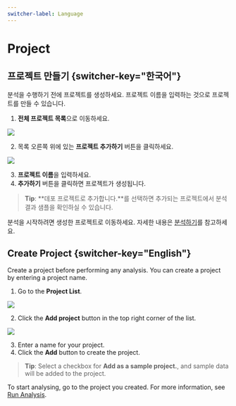 ```yaml
---
switcher-label: Language
---
```


# Project


## 프로젝트 만들기 {switcher-key="한국어"}

분석을 수행하기 전에 프로젝트를 생성하세요. 프로젝트 이름을 입력하는 것으로 프로젝트를 만들 수 있습니다.

1. **전체 프로젝트 목록**으로 이동하세요.

<img src="프로젝트목록00.png" />

2. 목록 오른쪽 위에 있는 **프로젝트 추가하기** 버튼을 클릭하세요.

<img src="프로젝트추가.png" />

3. **프로젝트 이름**을 입력하세요. 
4. **추가하기** 버튼을 클릭하면 프로젝트가 생성됩니다.

 > **Tip**: **데포 프로젝트로 추가합니다.**를 선택하면 추가되는 프로젝트에서 분석 결과 샘플을 확인하실 수 있습니다.

분석을 시작하려면 생성한 프로젝트로 이동하세요. 자세한 내용은 [분석하기](Run-Analysis.md)를 참고하세요.

## Create Project {switcher-key="English"}

Create a project before performing any analysis. You can create a project by entering a project name.

1. Go to the **Project List**.

<img src="projList00.png" />

2. Click the **Add project** button in the top right corner of the list.

<img src="addProj.png" />

3. Enter a name for your project.
4. Click the **Add** button to create the project.

 > **Tip**: Select a checkbox for **Add as a sample project.**, and sample data will be added to the project.

To start analysing, go to the project you created. For more information, see [Run Analysis](Run-Analysis.md).